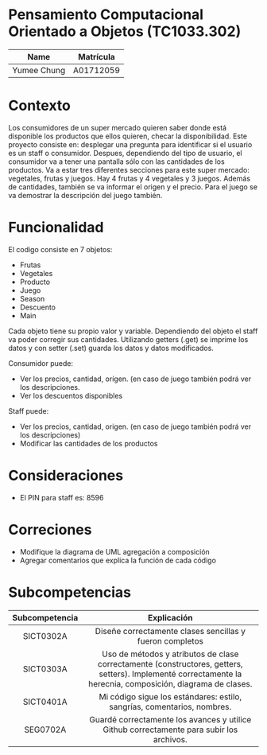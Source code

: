 # Pensamiento Computacional Orientado a Objetos (TC1033.302)
| Name | Matrícula |
| :---: | :---:|
| Yumee Chung | A01712059 |

# Contexto
Los consumidores de un super mercado quieren saber donde está disponible los productos que ellos quieren, checar la disponibilidad. Este proyecto consiste en: desplegar una pregunta para identificar si el usuario es un staff o consumidor. Despues, dependiendo del tipo de usuario, el consumidor va a tener una pantalla sólo con las cantidades de los productos. Va a estar tres diferentes secciones para este super mercado: vegetales, frutas y juegos. Hay 4 frutas y 4 vegetales y 3 juegos. Además de cantidades, también se va informar el origen y el precio. Para el juego se va demostrar la descripción del juego también.

# Funcionalidad
El codigo consiste en 7 objetos:
- Frutas
- Vegetales
- Producto
- Juego
- Season
- Descuento
- Main
  
Cada objeto tiene su propio valor y variable. Dependiendo del objeto el staff va poder corregir sus cantidades. Utilizando getters (.get) se imprime los datos y con setter (.set) guarda los datos y datos modificados.

Consumidor puede:
- Ver los precios, cantidad, orígen. (en caso de juego también podrá ver los descripciones.
- Ver los descuentos disponibles

Staff puede:
- Ver los precios, cantidad, origen. (en caso de juego también podrá ver los descripciones)
- Modificar las cantidades de los productos

# Consideraciones
- El PIN para staff es: 8596

# Correciones
- Modifique la diagrama de UML agregación a composición
- Agregar comentarios que explica la función de cada código

# Subcompetencias
| Subcompetencia | Explicación |
| :---: | :---:|
| SICT0302A | Diseñe correctamente clases sencillas y fueron completos |
| SICT0303A | Uso de métodos y atributos de clase correctamente (constructores, getters, setters). Implementé correctamente la herecnia, composición, diagrama de clases. |
| SICT0401A | Mi código sigue los estándares: estilo, sangrías, comentarios, nombres. |
| SEG0702A | Guardé correctamente los avances y utilice Github correctamente para subir los archivos. |
  
